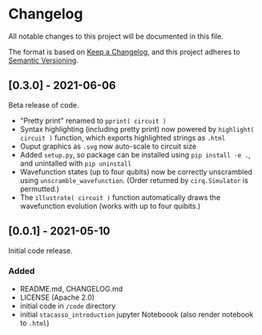 # Changelog
All notable changes to this project will be documented in this file.

The format is based on [Keep a Changelog](https://keepachangelog.com/en/1.0.0/),
and this project adheres to [Semantic Versioning](https://semver.org/spec/v2.0.0.html).

## [0.3.0] - 2021-06-06

Beta release of code.

- "Pretty print" renamed to `pprint( circuit )`
- Syntax highlighting (including pretty print) now powered by `highlight( circuit )` function, which exports highlighted strings as `.html`
- Ouput graphics as `.svg` now auto-scale to circuit size
- Added `setup.py`, so package can be installed using `pip install -e .`, and unintalled with `pip uninstall`
- Wavefunction states (up to four qubits) now be correctly unscrambled using `unscramble_wavefunction`.   (Order returned by `cirq.Simulator` is permutted.)
- The `illustrate( circuit )` function automatically draws the wavefunction evolution (works with up to four quibits.)

## [0.0.1] - 2021-05-10

Initial code release.

### Added
- README.md, CHANGELOG.md
- LICENSE (Apache 2.0)
- initial code in `/code` directory 
- initial `stacasso_introduction` jupyter Noteboook (also render notebook to `.html`)